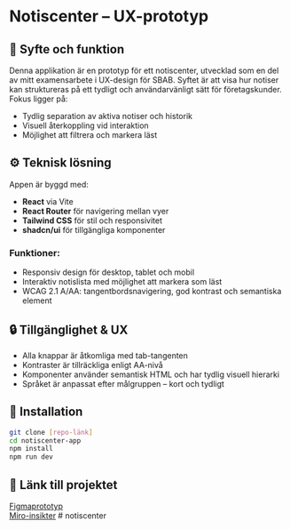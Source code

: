 # Notiscenter – UX-prototyp

## 🎯 Syfte och funktion
Denna applikation är en prototyp för ett notiscenter, utvecklad som en del av mitt examensarbete i UX-design för SBAB. Syftet är att visa hur notiser kan struktureras på ett tydligt och användarvänligt sätt för företagskunder. Fokus ligger på:

- Tydlig separation av aktiva notiser och historik
- Visuell återkoppling vid interaktion
- Möjlighet att filtrera och markera läst

## ⚙️ Teknisk lösning
Appen är byggd med:

- **React** via Vite
- **React Router** för navigering mellan vyer
- **Tailwind CSS** för stil och responsivitet
- **shadcn/ui** för tillgängliga komponenter

### Funktioner:
- Responsiv design för desktop, tablet och mobil
- Interaktiv notislista med möjlighet att markera som läst
- WCAG 2.1 A/AA: tangentbordsnavigering, god kontrast och semantiska element

## 🔒 Tillgänglighet & UX
- Alla knappar är åtkomliga med tab-tangenten
- Kontraster är tillräckliga enligt AA-nivå
- Komponenter använder semantisk HTML och har tydlig visuell hierarki
- Språket är anpassat efter målgruppen – kort och tydligt

## 📂 Installation
```bash
git clone [repo-länk]
cd notiscenter-app
npm install
npm run dev
```

## 📎 Länk till projektet
[Figmaprototyp](https://www.figma.com/)  
[Miro-insikter](https://miro.com/)
#   n o t i s c e n t e r  
 